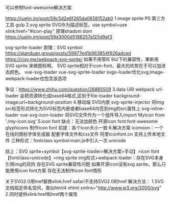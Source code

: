 可以参照font-awesome解决方案

https://juejin.im/post/59c5d2e6f265da0658152ab0
1.image sprite
  PS
  第三方工具
  gulp
2.svg sprite
  SVG作为描述标签，use symbol+use xlink:href="#icon-play"
  原理shadom dom
  https://juejin.im/post/59d3000d5188257a125d9af3

  svg-sprite-loader 原理：SVG symbol
  https://qianduan.group/posts/59977ed1b963854f926adced
  https://cisy.me/webpack-svg-sprite/
  如果不用管IE 9以下的兼容性，果断用 SVG sprite 来做图标啊。
  SVG sprite相对于icon-font，最大的优势在于可以加进去颜色。
  vue-svg-loader
  vue-svg-sprite-loader
  svgo-loader优化svg;image-webpack-loader也包含该选项

  争议：https://www.zhihu.com/question/26865508
3.data URI
  webpack url-loader 会把资源转化成base64格式,区别于file-loader
                     background-image:url+background-position
4.移动端 SVG内嵌
  svg-sprite-injector 将img src标签形式转化为SVG标签内嵌或者base64内签到img的src属性上
  svg-inline-loader
  vue-svg-icon-loader 将SVG文件作为一个组件导入import MyIcon from './my-icon.svg'
5.icon font
  缺点：无法加颜色
  开源icon font:font-awesome glyphicons
  制作icon font
      前提：各个icon大小一致
6.解决方案
  icomoon：一个在线的图标字体生成器
           配套字体文件和css文件
  阿里iconfont.cn
     支持上传本地文件
     三种形式：fontclass symbol:main.js中引入一次 unicode



综上：SVG sprite+symbol【svg-sprite-loader>解决方案>手动】>icon font【fontclass>unicode】>img sprite
     img形式+webpack loader：存在SVG本身引用img的风险
     存在SVG sprite兼容性问题
     如果开源icon没有svg sprite，那么只能使用icon font方案
     存在无法制作icon font情形


关于SVG2.0用href替换xlink:href
safari不支持SVG2.0的href
解决方法：
1.SVG文档指定命名空间，类似html4 xhtml
xmlns="http://www.w3.org/2000/svg"
2.同时提供xlink:href和href两个属性